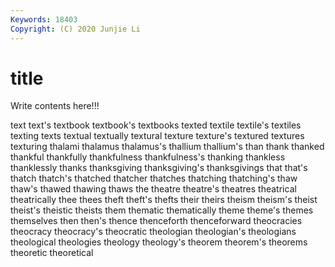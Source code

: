 ```yaml
---
Keywords: 18403
Copyright: (C) 2020 Junjie Li
---
```


# title

Write contents here!!!

text 
text's 
textbook 
textbook's 
textbooks 
texted 
textile 
textile's 
textiles
texting 
texts 
textual 
textually 
textural 
texture 
texture's 
textured 
textures 
texturing
thalami 
thalamus 
thalamus's 
thallium 
thallium's 
than 
thank 
thanked 
thankful 
thankfully
thankfulness 
thankfulness's 
thanking 
thankless 
thanklessly 
thanks 
thanksgiving 
thanksgiving's 
thanksgivings 
that
that's 
thatch 
thatch's 
thatched 
thatcher 
thatches 
thatching 
thatching's 
thaw 
thaw's
thawed 
thawing 
thaws 
the 
theatre 
theatre's 
theatres 
theatrical 
theatrically 
thee
thees 
theft 
theft's 
thefts 
their 
theirs 
theism 
theism's 
theist 
theist's
theistic 
theists 
them 
thematic 
thematically 
theme 
theme's 
themes 
themselves 
then
then's 
thence 
thenceforth 
thenceforward 
theocracies 
theocracy 
theocracy's 
theocratic 
theologian 
theologian's
theologians 
theological 
theologies 
theology 
theology's 
theorem 
theorem's 
theorems 
theoretic 
theoretical
